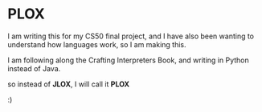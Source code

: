 # PLOX

I am writing this for my CS50 final project, and I have also been wanting to understand how languages work, so I am making this. 

I am following along the Crafting Interpreters Book, and writing in Python instead of Java. 

so instead of **JLOX**, I will call it **PLOX**

:)
